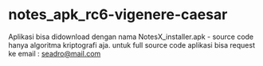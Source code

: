# notes_apk_rc6-vigenere-caesar
Aplikasi bisa didownload dengan nama NotesX_installer.apk -
source code hanya algoritma kriptografi aja. untuk full source code aplikasi bisa request ke email : seadro@mail.com
